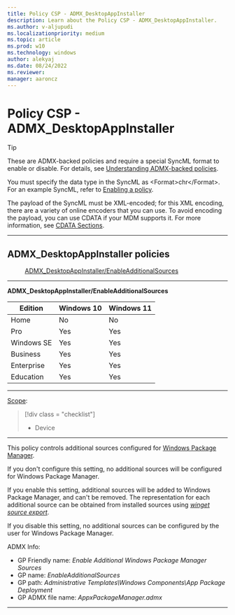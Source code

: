 ```yaml
---
title: Policy CSP - ADMX_DesktopAppInstaller
description: Learn about the Policy CSP - ADMX_DesktopAppInstaller.
ms.author: v-aljupudi
ms.localizationpriority: medium
ms.topic: article
ms.prod: w10
ms.technology: windows
author: alekyaj
ms.date: 08/24/2022
ms.reviewer: 
manager: aaroncz
---
```


# Policy CSP - ADMX_DesktopAppInstaller
>[!TIP]
> These are ADMX-backed policies and require a special SyncML format to enable or disable. For details, see [Understanding ADMX-backed policies](./understanding-admx-backed-policies.md).
> 
> You must specify the data type in the SyncML as &lt;Format&gt;chr&lt;/Format&gt;. For an example SyncML, refer to [Enabling a policy](./understanding-admx-backed-policies.md#enabling-a-policy).
> 
> The payload of the SyncML must be XML-encoded; for this XML encoding, there are a variety of online encoders that you can use. To avoid encoding the payload, you can use CDATA if your MDM supports it. For more information, see [CDATA Sections](http://www.w3.org/TR/REC-xml/#sec-cdata-sect).


<hr/>

<!--Policies-->
## ADMX_DesktopAppInstaller policies  

<dl>
  <dd>
    <a href="#admx-desktopappinstaller-enableadditionalsources">ADMX_DesktopAppInstaller/EnableAdditionalSources</a>
  </dd>
</dl>


<hr/>

<!--Policy-->
<a href="" id="admx-desktopappinstaller-enableadditionalsources"></a>**ADMX_DesktopAppInstaller/EnableAdditionalSources**  

<!--SupportedSKUs-->

|Edition|Windows 10|Windows 11|
|--- |--- |--- |
|Home|No|No|
|Pro|Yes|Yes|
|Windows SE|Yes|Yes|
|Business|Yes|Yes|
|Enterprise|Yes|Yes|
|Education|Yes|Yes|


<!--/SupportedSKUs-->
<hr/>

<!--Scope-->
[Scope](./policy-configuration-service-provider.md#policy-scope):

> [!div class = "checklist"]
> * Device

<hr/>

<!--/Scope-->
<!--Description-->
This policy controls additional sources configured for [Windows Package Manager](/windows/package-manager/).

If you don't configure this setting, no additional sources will be configured for Windows Package Manager.

If you enable this setting, additional sources will be added to Windows Package Manager, and can't be removed. The representation for each additional source can be obtained from installed sources using [*winget source export*](/windows/package-manager/winget/).

If you disable this setting, no additional sources can be configured by the user for Windows Package Manager.

<!--/Description-->

<!--ADMXBacked-->
ADMX Info:  
-   GP Friendly name: *Enable Additional Windows Package Manager Sources*
-   GP name: *EnableAdditionalSources*
-   GP path: *Administrative Templates\Windows Components\App Package Deployment*
-   GP ADMX file name: *AppxPackageManager.admx*

<!--/ADMXBacked-->
<!--/Policy-->

<hr/>

<!--/Policies-->